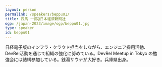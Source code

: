 ```yaml
---
layout: person
permalink: /speakers/beppu01/
title: 西馬 一郎@日本経済新聞社
ogp: /japan-2023/image/ogp/beppu01.jpg
type: speaker
id: beppu01
---
```

日経電子版のインフラ・クラウド担当をしながら、エンジニア採用活動、DevRel活動を通じて組織の強化に努めている。DevRel Meetup in Tokyo の勉強会には結構参加している。銭湯サウナが大好き。兵庫県出身。
